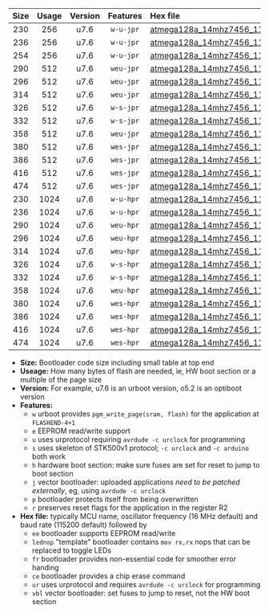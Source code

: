 |Size|Usage|Version|Features|Hex file|
|:-:|:-:|:-:|:-:|:--|
|230|256|u7.6|`w-u-jpr`|[atmega128a_14mhz7456_115200bps_ur_vbl.hex](https://raw.githubusercontent.com/stefanrueger/urboot/main/bootloaders/atmega128a/fcpu_14mhz7456/115200_bps/atmega128a_14mhz7456_115200bps_ur_vbl.hex)|
|236|256|u7.6|`w-u-jpr`|[atmega128a_14mhz7456_115200bps_lednop_ur_vbl.hex](https://raw.githubusercontent.com/stefanrueger/urboot/main/bootloaders/atmega128a/fcpu_14mhz7456/115200_bps/atmega128a_14mhz7456_115200bps_lednop_ur_vbl.hex)|
|254|256|u7.6|`w-u-jpr`|[atmega128a_14mhz7456_115200bps_lednop_fr_ur_vbl.hex](https://raw.githubusercontent.com/stefanrueger/urboot/main/bootloaders/atmega128a/fcpu_14mhz7456/115200_bps/atmega128a_14mhz7456_115200bps_lednop_fr_ur_vbl.hex)|
|290|512|u7.6|`weu-jpr`|[atmega128a_14mhz7456_115200bps_ee_ur_vbl.hex](https://raw.githubusercontent.com/stefanrueger/urboot/main/bootloaders/atmega128a/fcpu_14mhz7456/115200_bps/atmega128a_14mhz7456_115200bps_ee_ur_vbl.hex)|
|296|512|u7.6|`weu-jpr`|[atmega128a_14mhz7456_115200bps_ee_lednop_ur_vbl.hex](https://raw.githubusercontent.com/stefanrueger/urboot/main/bootloaders/atmega128a/fcpu_14mhz7456/115200_bps/atmega128a_14mhz7456_115200bps_ee_lednop_ur_vbl.hex)|
|314|512|u7.6|`weu-jpr`|[atmega128a_14mhz7456_115200bps_ee_lednop_fr_ur_vbl.hex](https://raw.githubusercontent.com/stefanrueger/urboot/main/bootloaders/atmega128a/fcpu_14mhz7456/115200_bps/atmega128a_14mhz7456_115200bps_ee_lednop_fr_ur_vbl.hex)|
|326|512|u7.6|`w-s-jpr`|[atmega128a_14mhz7456_115200bps_vbl.hex](https://raw.githubusercontent.com/stefanrueger/urboot/main/bootloaders/atmega128a/fcpu_14mhz7456/115200_bps/atmega128a_14mhz7456_115200bps_vbl.hex)|
|332|512|u7.6|`w-s-jpr`|[atmega128a_14mhz7456_115200bps_lednop_vbl.hex](https://raw.githubusercontent.com/stefanrueger/urboot/main/bootloaders/atmega128a/fcpu_14mhz7456/115200_bps/atmega128a_14mhz7456_115200bps_lednop_vbl.hex)|
|358|512|u7.6|`weu-jpr`|[atmega128a_14mhz7456_115200bps_ee_lednop_fr_ce_ur_vbl.hex](https://raw.githubusercontent.com/stefanrueger/urboot/main/bootloaders/atmega128a/fcpu_14mhz7456/115200_bps/atmega128a_14mhz7456_115200bps_ee_lednop_fr_ce_ur_vbl.hex)|
|380|512|u7.6|`wes-jpr`|[atmega128a_14mhz7456_115200bps_ee_vbl.hex](https://raw.githubusercontent.com/stefanrueger/urboot/main/bootloaders/atmega128a/fcpu_14mhz7456/115200_bps/atmega128a_14mhz7456_115200bps_ee_vbl.hex)|
|386|512|u7.6|`wes-jpr`|[atmega128a_14mhz7456_115200bps_ee_lednop_vbl.hex](https://raw.githubusercontent.com/stefanrueger/urboot/main/bootloaders/atmega128a/fcpu_14mhz7456/115200_bps/atmega128a_14mhz7456_115200bps_ee_lednop_vbl.hex)|
|416|512|u7.6|`wes-jpr`|[atmega128a_14mhz7456_115200bps_ee_lednop_fr_vbl.hex](https://raw.githubusercontent.com/stefanrueger/urboot/main/bootloaders/atmega128a/fcpu_14mhz7456/115200_bps/atmega128a_14mhz7456_115200bps_ee_lednop_fr_vbl.hex)|
|474|512|u7.6|`wes-jpr`|[atmega128a_14mhz7456_115200bps_ee_lednop_fr_ce_vbl.hex](https://raw.githubusercontent.com/stefanrueger/urboot/main/bootloaders/atmega128a/fcpu_14mhz7456/115200_bps/atmega128a_14mhz7456_115200bps_ee_lednop_fr_ce_vbl.hex)|
|230|1024|u7.6|`w-u-hpr`|[atmega128a_14mhz7456_115200bps_ur.hex](https://raw.githubusercontent.com/stefanrueger/urboot/main/bootloaders/atmega128a/fcpu_14mhz7456/115200_bps/atmega128a_14mhz7456_115200bps_ur.hex)|
|236|1024|u7.6|`w-u-hpr`|[atmega128a_14mhz7456_115200bps_lednop_ur.hex](https://raw.githubusercontent.com/stefanrueger/urboot/main/bootloaders/atmega128a/fcpu_14mhz7456/115200_bps/atmega128a_14mhz7456_115200bps_lednop_ur.hex)|
|290|1024|u7.6|`weu-hpr`|[atmega128a_14mhz7456_115200bps_ee_ur.hex](https://raw.githubusercontent.com/stefanrueger/urboot/main/bootloaders/atmega128a/fcpu_14mhz7456/115200_bps/atmega128a_14mhz7456_115200bps_ee_ur.hex)|
|296|1024|u7.6|`weu-hpr`|[atmega128a_14mhz7456_115200bps_ee_lednop_ur.hex](https://raw.githubusercontent.com/stefanrueger/urboot/main/bootloaders/atmega128a/fcpu_14mhz7456/115200_bps/atmega128a_14mhz7456_115200bps_ee_lednop_ur.hex)|
|314|1024|u7.6|`weu-hpr`|[atmega128a_14mhz7456_115200bps_ee_lednop_fr_ur.hex](https://raw.githubusercontent.com/stefanrueger/urboot/main/bootloaders/atmega128a/fcpu_14mhz7456/115200_bps/atmega128a_14mhz7456_115200bps_ee_lednop_fr_ur.hex)|
|326|1024|u7.6|`w-s-hpr`|[atmega128a_14mhz7456_115200bps.hex](https://raw.githubusercontent.com/stefanrueger/urboot/main/bootloaders/atmega128a/fcpu_14mhz7456/115200_bps/atmega128a_14mhz7456_115200bps.hex)|
|332|1024|u7.6|`w-s-hpr`|[atmega128a_14mhz7456_115200bps_lednop.hex](https://raw.githubusercontent.com/stefanrueger/urboot/main/bootloaders/atmega128a/fcpu_14mhz7456/115200_bps/atmega128a_14mhz7456_115200bps_lednop.hex)|
|358|1024|u7.6|`weu-hpr`|[atmega128a_14mhz7456_115200bps_ee_lednop_fr_ce_ur.hex](https://raw.githubusercontent.com/stefanrueger/urboot/main/bootloaders/atmega128a/fcpu_14mhz7456/115200_bps/atmega128a_14mhz7456_115200bps_ee_lednop_fr_ce_ur.hex)|
|380|1024|u7.6|`wes-hpr`|[atmega128a_14mhz7456_115200bps_ee.hex](https://raw.githubusercontent.com/stefanrueger/urboot/main/bootloaders/atmega128a/fcpu_14mhz7456/115200_bps/atmega128a_14mhz7456_115200bps_ee.hex)|
|386|1024|u7.6|`wes-hpr`|[atmega128a_14mhz7456_115200bps_ee_lednop.hex](https://raw.githubusercontent.com/stefanrueger/urboot/main/bootloaders/atmega128a/fcpu_14mhz7456/115200_bps/atmega128a_14mhz7456_115200bps_ee_lednop.hex)|
|416|1024|u7.6|`wes-hpr`|[atmega128a_14mhz7456_115200bps_ee_lednop_fr.hex](https://raw.githubusercontent.com/stefanrueger/urboot/main/bootloaders/atmega128a/fcpu_14mhz7456/115200_bps/atmega128a_14mhz7456_115200bps_ee_lednop_fr.hex)|
|474|1024|u7.6|`wes-hpr`|[atmega128a_14mhz7456_115200bps_ee_lednop_fr_ce.hex](https://raw.githubusercontent.com/stefanrueger/urboot/main/bootloaders/atmega128a/fcpu_14mhz7456/115200_bps/atmega128a_14mhz7456_115200bps_ee_lednop_fr_ce.hex)|

- **Size:** Bootloader code size including small table at top end
- **Useage:** How many bytes of flash are needed, ie, HW boot section or a multiple of the page size
- **Version:** For example, u7.6 is an urboot version, o5.2 is an optiboot version
- **Features:**
  + `w` urboot provides `pgm_write_page(sram, flash)` for the application at `FLASHEND-4+1`
  + `e` EEPROM read/write support
  + `u` uses urprotocol requiring `avrdude -c urclock` for programming
  + `s` uses skeleton of STK500v1 protocol; `-c urclock` and `-c arduino` both work
  + `h` hardware boot section: make sure fuses are set for reset to jump to boot section
  + `j` vector bootloader: uploaded applications *need to be patched externally*, eg, using `avrdude -c urclock`
  + `p` bootloader protects itself from being overwritten
  + `r` preserves reset flags for the application in the register R2
- **Hex file:** typically MCU name, oscillator frequency (16 MHz default) and baud rate (115200 default) followed by
  + `ee` bootloader supports EEPROM read/write
  + `lednop` "template" bootloader contains `mov rx,rx` nops that can be replaced to toggle LEDs
  + `fr` bootloader provides non-essential code for smoother error handing
  + `ce` bootloader provides a chip erase command
  + `ur` uses urprotocol and requires `avrdude -c urclock` for programming
  + `vbl` vector bootloader: set fuses to jump to reset, not the HW boot section

